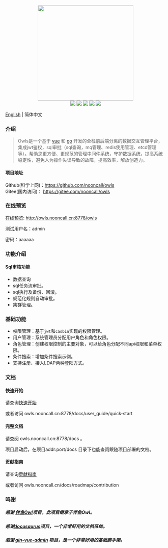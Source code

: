 
<div align=center>
<img src="https://img0.baidu.com/it/u=2822765666,2555722031&fm=253&fmt=auto&app=138&f=JPEG?w=500&h=501" width=300" height="300" />
</div>
<div align=center>
<img src="https://img.shields.io/badge/golang-1.16-blue"/>
<img src="https://img.shields.io/badge/gin-1.7.0-lightBlue"/>
<img src="https://img.shields.io/badge/vue-3.2.25-brightgreen"/>
<img src="https://img.shields.io/badge/element--plus-2.0.1-green"/>
<img src="https://img.shields.io/badge/gorm-1.22.5-red"/>
</div>

[English](./README-en.md) | 简体中文

### 介绍

> Owls是一个基于 [vue](https://vuejs.org) 和 [go](https://go.dev/) 开发的全栈前后端分离的数据交互管理平台，集成jwt鉴权，sql审批（sql查询，mq管理、redis使用管理、etcd管理等）。帮助您更方便、更规范的管理中间件系统，守护数据系统，提高系统稳定性，避免人为操作失误导致的故障，提高效率，解放创造力。

#### 项目地址

Github(科学上网)：https://github.com/nooncall/owls  
Gitee(国内访问)： https://gitee.com/nooncall/owls

### 在线预览

[在线预览](http://owls.nooncall.cn:8778/owls): http://owls.nooncall.cn:8778/owls

测试用户名：admin

密码：aaaaaa

### 功能介绍

#### Sql审核功能

- 数据查询
- sql任务流审批。
- sql执行及备份、回滚。
- 规范化规则自动审批。
- 集群管理。

### 基础功能

- 权限管理：基于`jwt`和`casbin`实现的权限管理。
- 用户管理：系统管理员分配用户角色和角色权限。
- 角色管理：创建权限控制的主要对象，可以给角色分配不同api权限和菜单权限。
- 条件搜索：增加条件搜索示例。
- 支持注册、接入LDAP两种登陆方式。

### 文档

#### 快速开始

请查询[快速开始](./docs/user_guide/quick-start.md) 

或者访问 owls.nooncall.cn:8778/docs/user_guide/quick-start

#### 完整文档

请查阅 owls.nooncall.cn:8778/docs 。  

项目启动后，在项目addr:port/docs 目录下也能查阅跟随项目部署的文档。

#### 贡献指南

请查询[贡献指南](./docs/roadmap/contribution.md)  

或者访问 owls.nooncall.cn/docs/roadmap/contribution

### 鸣谢

##### 感谢 [伴鱼Owl](https://github.com/ibanyu/owl)项目，此项目继承于伴鱼Owl。
##### 感谢[docusaurus](https://github.com/facebook/docusaurus)项目，一个非常好用的文档系统。
##### 感谢 [gin-vue-admin](https://github.com/flipped-aurora/gin-vue-admin) 项目，是一个非常好用的基础脚手架。